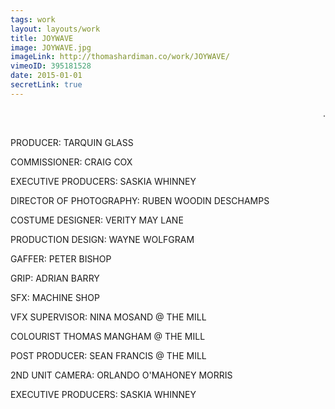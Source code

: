```yaml
---
tags: work
layout: layouts/work
title: JOYWAVE
image: JOYWAVE.jpg
imageLink: http://thomashardiman.co/work/JOYWAVE/
vimeoID: 395181528
date: 2015-01-01
secretLink: true
---
```


 <p style="text-align:right;"> . 
	<P> <hr style="height:2pt; visibility:hidden;" />

PRODUCER: TARQUIN GLASS

COMMISSIONER: CRAIG COX

EXECUTIVE PRODUCERS: SASKIA WHINNEY

DIRECTOR OF PHOTOGRAPHY: RUBEN WOODIN DESCHAMPS

COSTUME DESIGNER: VERITY MAY LANE

PRODUCTION DESIGN: WAYNE WOLFGRAM

GAFFER: PETER BISHOP

GRIP: ADRIAN BARRY

SFX: MACHINE SHOP

VFX SUPERVISOR: NINA MOSAND @ THE MILL

COLOURIST THOMAS MANGHAM @ THE MILL

POST PRODUCER: SEAN FRANCIS @ THE MILL

2ND UNIT CAMERA: ORLANDO O'MAHONEY MORRIS

EXECUTIVE PRODUCERS: SASKIA WHINNEY
